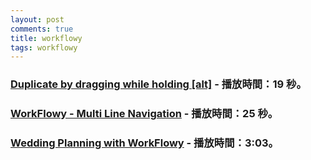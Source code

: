 ```yaml
---
layout: post
comments: true
title: workflowy
tags: workflowy
---
```


### [Duplicate by dragging while holding [alt]](https://www.youtube.com/watch?v=_Qkc38Z7_1Y "Duplicate by dragging while holding [alt]") - 播放時間：19 秒。

### [WorkFlowy - Multi Line Navigation](https://www.youtube.com/watch?v=RxbU8ucheNU "WorkFlowy - Multi Line Navigation") - 播放時間：25 秒。

### [Wedding Planning with WorkFlowy](https://www.youtube.com/watch?v=RDb4iwBRJuY "Wedding Planning with WorkFlowy") - 播放時間：3:03。



